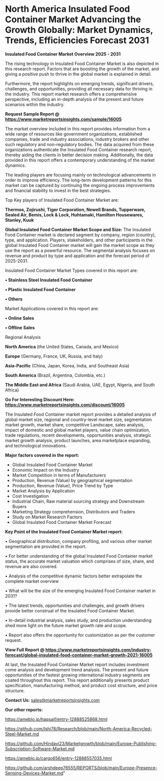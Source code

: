 # North America Insulated Food Container Market Advancing the Growth Globally: Market Dynamics, Trends, Efficiencies Forecast 2031

<Strong> Insulated Food Container Market Overview 2025 - 2031</strong>

The rising technology in Insulated Food Container Market is also depicted in this research report. Factors that are boosting the growth of the market, and giving a positive push to thrive in the global market is explained in detail.

Furthermore, the report highlights on emerging trends, significant drivers, challenges, and opportunities, providing all necessary data for thriving in the industry. This report market research offers a comprehensive perspective, including an in-depth analysis of the present and future scenarios within the industry.

<strong>Request Sample Report @ <a href=https://www.marketreportsinsights.com/sample/16005>https://www.marketreportsinsights.com/sample/16005</a></strong>

The market overview included in this report provides information from a wide range of resources like government organizations, established companies, trade and industry associations, industry brokers and other such regulatory and non-regulatory bodies. The data acquired from these organizations authenticate the Insulated Food Container research report, thereby aiding the clients in better decision making. Additionally, the data provided in this report offers a contemporary understanding of the market dynamics.

The leading players are focusing mainly on technological advancements in order to improve efficiency. The long-term development patterns for this market can be captured by continuing the ongoing process improvements and financial stability to invest in the best strategies.

Top Key players of Insulated Food Container Market are:

<strong>Thermos, Zojirushi, Tiger Corporation, Newell Brands, Tupperware, Sealed Air, Bemis, Lock & Lock, Huhtamaki, Hamilton Housewares, Stanley, Kuuk</strong>

<strong><b>Global Insulated Food Container Market Scope and Size:</b></strong>
The Insulated Food Container market is declared segment by company, region (country), type, and application. Players, stakeholders, and other participants in the global Insulated Food Container market will gain the market scope as they use the report as a powerful resource. The segmental analysis focuses on revenue and product by type and application and the forecast period of 2025-2031.

Insulated Food Container Market Types covered in this report are:

<strong>• Stainless Steel Insulated Food Container

• Plastic Insulated Food Container

• Others</strong>

Market Applications covered in this report are:

<strong>• Online Sales

• Offline Sales</strong> 

Regional Analysis

<strong>North America</strong> (the United States, Canada, and Mexico)

<strong>Europe</strong> (Germany, France, UK, Russia, and Italy)

<strong>Asia-Pacific</strong> (China, Japan, Korea, India, and Southeast Asia)

<strong>South America</strong> (Brazil, Argentina, Colombia, etc.)

<strong>The Middle East and Africa</strong> (Saudi Arabia, UAE, Egypt, Nigeria, and South Africa)

<strong>Go For Interesting Discount Here: <a href=https://www.marketreportsinsights.com/discount/16005>https://www.marketreportsinsights.com/discount/16005</a></strong>

The Insulated Food Container market report provides a detailed analysis of global market size, regional and country-level market size, segmentation market growth, market share, competitive Landscape, sales analysis, impact of domestic and global market players, value chain optimization, trade regulations, recent developments, opportunities analysis, strategic market growth analysis, product launches, area marketplace expanding, and technological innovations.

<strong><b>Major factors covered in the report:</b></strong>
<ul>
  <li>Global Insulated Food Container Market </li>
  <li>Economic Impact on the Industry</li>
  <li>Market Competition in terms of Manufacturers</li>
  <li>Production, Revenue (Value) by geographical segmentation</li>
  <li>Production, Revenue (Value), Price Trend by Type</li>
  <li>Market Analysis by Application</li>
  <li>Cost Investigation</li>
  <li>Industrial Chain, Raw material sourcing strategy and Downstream Buyers</li>
  <li>Marketing Strategy comprehension, Distributors and Traders</li>
  <li>Study on Market Research Factors</li>
  <li>Global Insulated Food Container Market Forecast</li>
</ul>

<strong><b>Key Point of the Insulated Food Container Market report:</b></strong>

• Geographical distribution, company profiling, and various other market segmentation are provided in the report.

• For better understanding of the global Insulated Food Container market status, the accurate market valuation which comprises of size, share, and revenue are also covered.

• Analysis of the competitive dynamic factors better extrapolate the complete market overview

• What will be the size of the emerging Insulated Food Container market in 2031?

• The latest trends, opportunities and challenges, and growth drivers provide better construal of the Insulated Food Container Market.

• In-detail industrial analysis, sales study, and production understanding shed more light on the future market growth rate and scope.

• Report also offers the opportunity for customization as per the customer request.

<strong><b>View Full Report @ <a href=https://www.marketreportsinsights.com/industry-forecast/global-insulated-food-container-market-growth-2021-16005>https://www.marketreportsinsights.com/industry-forecast/global-insulated-food-container-market-growth-2021-16005</a></b></strong>


At last, the Insulated Food Container Market report includes investment come analysis and development trend analysis. The present and future opportunities of the fastest growing international industry segments are coated throughout this report. This report additionally presents product specification, manufacturing method, and product cost structure, and price structure.

<strong>Contact Us:</strong>
sales@marketreportsinsights.com

<strong>Our other reports:</strong>

<a href=https://ameblo.jp/haqsaif/entry-12888525868.html>https://ameblo.jp/haqsaif/entry-12888525868.html</a>

<a href=https://github.com/Ishi78/Research/blob/main/North-America-Recycled-Steel-Market.md>https://github.com/Ishi78/Research/blob/main/North-America-Recycled-Steel-Market.md</a>

<a href=https://github.com/Hindavi23/Marketgrowth/blob/main/Europe-Publishing-Subscription-Software-Market.md>https://github.com/Hindavi23/Marketgrowth/blob/main/Europe-Publishing-Subscription-Software-Market.md</a>

<a href=https://ameblo.jp/cargo656/entry-12888557035.html>https://ameblo.jp/cargo656/entry-12888557035.html</a>

<a href=https://github.com/arshdeep76555/REPORTS/blob/main/Europe-Presence-Sensing-Devices-Market.md>https://github.com/arshdeep76555/REPORTS/blob/main/Europe-Presence-Sensing-Devices-Market.md</a>"
